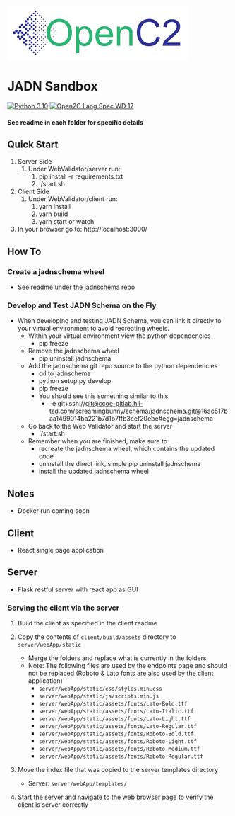 <a href="https://openc2.org/" target="_blank">![OpenC2](https://github.com/ScreamBun/SB_Utils/blob/master/assets/images/openc2.png?raw=true)</a>
# JADN Sandbox

[![Python 3.10](https://img.shields.io/badge/Python-3.10-blue)](https://www.python.org/downloads/release/python-3100/)
[![Open2C Lang Spec WD 17](https://img.shields.io/badge/Open2C%20Lang%20Spec-WD17-brightgreen)](https://github.com/dlemire60/openc2-oc2ls)

#### See readme in each folder for specific details

## Quick Start

1. Server Side
   1. Under WebValidator/server run: 
      1. pip install -r requirements.txt
      2. ./start.sh
2. Client Side
   1. Under WebValidator/client run: 
      1. yarn install
      2. yarn build
      2. yarn start or watch
3. In your browser go to: http://localhost:3000/

## How To
### Create a jadnschema wheel
* See readme under the jadnschema repo
### Develop and Test JADN Schema on the Fly
* When developing and testing JADN Schema, you can link it directly to your virtual environment to avoid recreating wheels.
  * Within your virtual environment view the python dependencies 
    * pip freeze
  * Remove the jadnschema wheel
    * pip uninstall jadnschema
  * Add the jadnschema git repo source to the python dependencies
    * cd to jadnschema
    * python setup.py develop
    * pip freeze
    * You should see this something similar to this
      * -e git+ssh://git@ccoe-gitlab.hii-tsd.com/screamingbunny/schema/jadnschema.git@16ac517baa1499014ba221b7d1b7ffb3cef20ebe#egg=jadnschema
  * Go back to the Web Validator and start the server
    * ./start.sh
  * Remember when you are finished, make sure to 
    * recreate the jadnschema wheel, which contains the updated code
    * uninstall the direct link, simple pip uninstall jadnschema
    * install the updated jadnschema wheel

## Notes
* Docker run coming soon

## Client
- React single page application

## Server
- Flask restful server with react app as GUI

### Serving the client via the server
1. Build the client as specified in the client readme
2. Copy the contents of `client/build/assets` directory to `server/webApp/static`
	- Merge the folders and replace what is currently in the folders
	- Note: The following files are used by the endpoints page and should not be replaced (Roboto & Lato fonts are also used by the client application)
		- `server/webApp/static/css/styles.min.css`
		- `server/webApp/static/js/scripts.min.js`
		- `server/webApp/static/assets/fonts/Lato-Bold.ttf`
		- `server/webApp/static/assets/fonts/Lato-Italic.ttf`
		- `server/webApp/static/assets/fonts/Lato-Light.ttf`
		- `server/webApp/static/assets/fonts/Lato-Regular.ttf`
		- `server/webApp/static/assets/fonts/Roboto-Bold.ttf`
		- `server/webApp/static/assets/fonts/Roboto-Light.ttf`
		- `server/webApp/static/assets/fonts/Roboto-Medium.ttf`
		- `server/webApp/static/assets/fonts/Roboto-Regular.ttf`
        
3. Move the index file that was copied to the server templates directory
	- Server: `server/webApp/templates/`

4. Start the server and navigate to the web browser page to verify the client is server correctly
